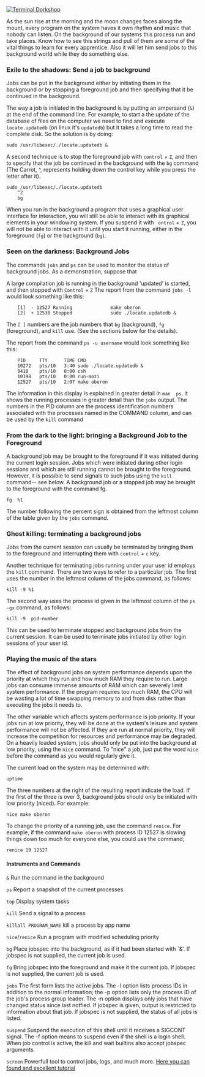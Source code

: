 [![Terminal Dorkshop](https://raw.github.com/patriciogonzalezvivo/Shell-Initiation/master/images/terminal05.png)](http://patriciogonzalezvivo.com/)

As the sun rise at the morning and the moon changes faces along the mount, every program on the system haves it own rhythm and music that nobody can listen.
On the background of our systems this process run and take places. Know how to see this strings and pull of them are some of the vital things to learn for every apprentice.
Also it will let him send jobs to this background world while they do something else. 

### Exile to the shadows: Send a job to background

Jobs can be put in the background either by initiating them in the background or by stopping a foreground job and then specifying that it be continued in the background.

The way a job is initiated in the background is by putting an ampersand (`&`) at the end of the command line. For example, to start a the update of the database of files on the computer we need to find and execute `locate.updatedb` (on linux it's `updatedb`) but it takes a long time to read the complete disk. So the solution is by doing: 

	sudo /usr/libexec/./locate.updatedb &

       
A second technique is to stop the foreground job with `control` + `Z`, and then to specify that the job be continued in the background with the `bg` command (The Carrot, ^, represents holding down the control key while you press the letter after it).

	sudo /usr/libexec/./locate.updatedb
        ^Z
        bg
       
When you run in the background a program that uses a graphical user interface for interaction, you will still be able to interact with its graphical elements in your windowing system. If you suspend it with ` ontrol` + `Z`, you will not be able to interact with it until you start it running, either in the foreground (`fg`) or the background (`bg`).

### Seen on the darkness: Background Jobs

The commands `jobs` and `ps` can be used to monitor the status of background jobs. As a demonstration, suppose that

A large compilation job is running in the background
'updated' is started, and then stopped with `Control` + `Z`
The report from the command `jobs -l` would look something like this:

		[1]  - 12527 Running              make oberon
        [2]  + 12530 Stopped              sudo ./locate.updatedb &
       
The `[ ]` numbers are the job numbers that `bg` (background), `fg` (foreground), and `kill` use. (See the sections below for the details).

The report from the command `ps -u username` would look something like this:

		PID 	TTY      TIME CMD
        10272	pts/10   3:40 sudo ./locate.updatedb &
        9418	pts/10   0:00 csh
        10198	pts/10   0:00 run-mozi
        12527	pts/10   2:07 make oberon
       
The information in this display is explained in greater detail in `man  ps`. It shows the running processes in greater detail than the `jobs` output. The numbers in the PID column are the process identification numbers associated with the processes named in the COMMAND column, and can be used by the `kill` command

### From the dark to the light: bringing a Background Job to the Foreground

A background job may be brought to the foreground if it was initiated during the current login session. Jobs which were initiated during other login sessions and which are still running cannot be brought to the foreground. However, it is possible to send signals to such jobs using the `kill` command-- see below. A background job or a stopped job may be brought to the foreground with the command fg.

	fg  %1
       
The number following the percent sign is obtained from the leftmost column of the table given by the `jobs` command. 

### Ghost killing: terminating a background jobs

Jobs from the current session can usually be terminated by bringing them to the foreground and interrupting them with `control` + `c` key.

Another technique for terminating jobs running under your user id employs the `kill` command. There are two ways to refer to a particular job. The first uses the number in the leftmost column of the jobs command, as follows:

	kill -9 %1
       
The second way uses the process id given in the leftmost column of the `ps -gx` command, as follows:

	kill -9  pid-number
       
This can be used to terminate stopped and background jobs from the current session. It can be used to terminate jobs initiated by other login sessions of your user id.

### Playing the music of the stars

The effect of background jobs on system performance depends upon the priority at which they run and how much RAM they require to run. Large jobs can consume immense amounts of RAM which can severely limit system performance. If the program requires too much RAM, the CPU will be wasting a lot of time swapping memory to and from disk rather than executing the jobs it needs to.

The other variable which affects system performance is job priority. If your jobs run at low priority, they will be done at the system's leisure and system performance will not be affected. If they are run at normal priority, they will increase the competition for resources and performance may be degraded. On a heavily loaded system, jobs should only be put into the background at low priority, using the `nice` command. To "nice" a job, just put the word `nice` before the command as you would regularly give it.

The current load on the system may be determined with:

	uptime
       
The three numbers at the right of the resulting report indicate the load. If the first of the three is over 3, background jobs should only be initiated with low priority (niced). For example:

	nice make oberon
       
To change the priority of a running job, use the command `renice`. For example, if the command `make oberon` with process ID 12527 is slowing things down too much for everyone else, you could use the command;

	renice 19 12527

#### Instruments and Commands

`&`			Run the command in the background

`ps`		Report a snapshot of the current processes.

`top`		Display system tasks

`kill`		Send a signal to a process

`killall PROGRAM_NAME`	kill a process by app name

`nice`/`renice`	Run a program with modified scheduling priority

`bg` 		Place jobspec into the background, as if it had been started with `&'. If jobspec is not supplied, the current job is used.

`fg` 		Bring jobspec into the foreground and make it the current job. If jobspec is not supplied, the current job is used.

`jobs`		The first form lists the active jobs. The -l option lists process IDs in addition to the normal information; the -p option lists only the process ID of the job's process group leader. The -n option displays only jobs that have changed status since last notfied. If jobspec is given, output is restricted to information about that job. If jobspec is not supplied, the status of all jobs is listed.

`suspend`	Suspend the execution of this shell until it receives a SIGCONT signal. The -f option means to suspend even if the shell is a login shell.
When job control is active, the kill and wait builtins also accept jobspec arguments.

`screen`	Powerfull tool to control jobs, logs, and much more. [Here you can found and excellent tutorial](http://www.ibm.com/developerworks/aix/library/au-gnu_screen/)